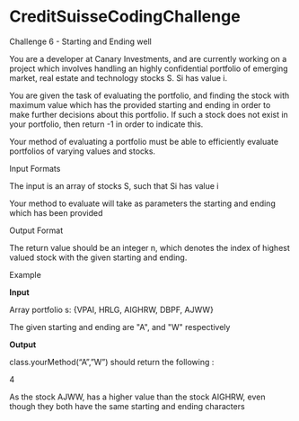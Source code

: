 # CreditSuisseCodingChallenge














Challenge 6 - Starting and Ending well

You are a developer at Canary Investments, and are currently working on a project which involves handling an highly confidential portfolio of emerging market, real estate and technology stocks S. Si has value i.

You are given the task of evaluating the portfolio, and finding the stock with maximum value which has the provided starting and ending in order to make further decisions about this portfolio. If such a stock does not exist in your portfolio, then return -1 in order to indicate this.

Your method of evaluating a portfolio must be able to efficiently evaluate portfolios of varying values and stocks.

Input Formats

The input is an array of stocks S, such that Si has value i

Your method to evaluate will take as parameters the starting and ending which has been provided

Output Format

The return value should be an integer n, which denotes the index of highest valued stock with the given starting and ending.

Example

<b>Input</b>

Array portfolio s: {VPAI, HRLG, AIGHRW, DBPF, AJWW}

The given starting and ending are "A", and "W" respectively

<b>Output</b>

class.yourMethod(“A”,”W”) should return the following :

4

As the stock AJWW, has a higher value than the stock AIGHRW, even though they both have the same starting and ending characters
